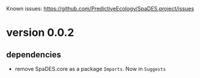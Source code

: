 Known issues: https://github.com/PredictiveEcology/SpaDES.project/issues

version 0.0.2
=============

## dependencies
* remove SpaDES.core as a package `Imports`. Now in `Suggests`
